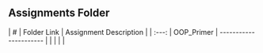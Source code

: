 ##  Assignments Folder

|   #   | Folder Link | Assignment Description |
| :---: | OOP_Primer | ---------------------- |
|       |             |                        |

